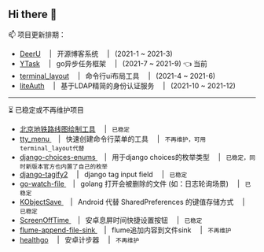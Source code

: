 ## Hi there 👋

📫 项目更新排期：  

* [DeerU](https://github.com/gojuukaze/DeerU) &ensp;&ensp;|&ensp; 开源博客系统 &ensp;&ensp;|&ensp; (2021-1 ~ 2021-3)   
* [YTask](https://github.com/gojuukaze/YTask) &ensp;&ensp;|&ensp; go异步任务框架 &ensp;&ensp;|&ensp; (2021-7 ~ 2021-9) 👈 当前
* [terminal_layout](https://github.com/gojuukaze/terminal_layout) &ensp;&ensp;|&ensp; 命令行ui布局工具 &ensp;&ensp;|&ensp; (2021-4 ~ 2021-6)  
* [liteAuth](https://github.com/gojuukaze/liteAuth) &ensp;&ensp;|&ensp; 基于LDAP精简的身份认证服务 &ensp;&ensp;|&ensp; (2021-10 ~ 2021-12)

-----------

⏳ 已稳定或不再维护项目
* [北京地铁路线图绘制工具](https://github.com/gojuukaze/BJSubwayPen) &ensp;&ensp;|&ensp; `已稳定`
* [tty_menu ](https://github.com/gojuukaze/tty_menu) &ensp;&ensp;|&ensp; 快速创建命令行菜单的工具 &ensp;&ensp;|&ensp; `不再维护，可用terminal_layout代替`
* [django-choices-enums ](https://github.com/gojuukaze/django-choices-enums) &ensp;&ensp;|&ensp; 用于django choices的枚举类型 &ensp;&ensp;|&ensp; `已稳定，同时新版本官方也内置了自己的枚举`
* [django-tagify2](https://github.com/gojuukaze/django-tagify2) &ensp;&ensp;|&ensp; django tag input field &ensp;&ensp;|&ensp; `已稳定`
* [go-watch-file ](https://github.com/gojuukaze/go-watch-file) &ensp;&ensp;|&ensp; golang 打开会被删除的文件 (如：日志轮询场景) &ensp;&ensp;|&ensp; `已稳定`
* [KObjectSave ](https://github.com/gojuukaze/KObjectSave) &ensp;&ensp;|&ensp; Android 代替 SharedPreferences 的键值存储方式 &ensp;&ensp;|&ensp; `已稳定`
* [ScreenOffTime ](https://github.com/gojuukaze/ScreenOffTime) &ensp;&ensp;|&ensp; 安卓息屏时间快捷设置按钮 &ensp;&ensp;|&ensp; `已稳定`
* [flume-append-file-sink ](https://github.com/gojuukaze/flume-append-file-sink) &ensp;&ensp;|&ensp; flume追加内容到文件sink &ensp;&ensp;|&ensp; `不再维护`
* [healthgo](https://github.com/gojuukaze/healthgo) &ensp;&ensp;|&ensp; 安卓计步器 &ensp;&ensp;|&ensp; `不再维护`


<!--
**gojuukaze/gojuukaze** is a ✨ _special_ ✨ repository because its `README.md` (this file) appears on your GitHub profile.

Here are some ideas to get you started:

- 🔭 I’m currently working on ...
- 🌱 I’m currently learning ...
- 👯 I’m looking to collaborate on ...
- 🤔 I’m looking for help with ...
- 💬 Ask me about ...
- 📫 How to reach me: ...
- 😄 Pronouns: ...
- ⚡ Fun fact: ...
-->
